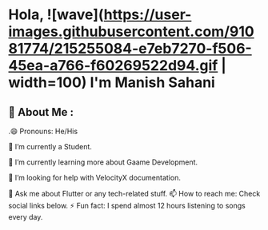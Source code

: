 # Hola, ![wave](https://user-images.githubusercontent.com/91081774/215255084-e7eb7270-f506-45ea-a766-f60269522d94.gif | width=100) I'm Manish Sahani


## 💫 About Me :

.😄 Pronouns: He/His

🔭 I’m currently a Student.

🌱 I’m currently learning more about Gaame Development.

🤔 I’m looking for help with VelocityX documentation.

💬 Ask me about Flutter or any tech-related stuff.
📫 How to reach me: Check social links below.
⚡ Fun fact: I spend almost 12 hours listening to songs every day.
